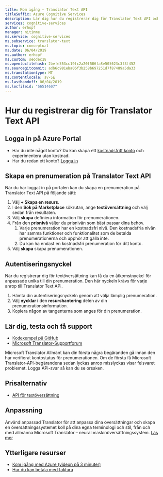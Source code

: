 ```yaml
---
title: Kom igång – Translator Text API
titleSuffix: Azure Cognitive Services
description: Lär dig hur du registrerar dig för Translator Text API och få en prenumerationsnyckel.
services: cognitive-services
author: erhopf
manager: nitinme
ms.service: cognitive-services
ms.subservice: translator-text
ms.topic: conceptual
ms.date: 06/04/2019
ms.author: erhopf
ms.custom: seodec18
ms.openlocfilehash: 2befe553cc19fc2a20f506fa8e505623c3f3f452
ms.sourcegitcommit: adb6c981eba06f3b258b697251d7f87489a5da33
ms.translationtype: MT
ms.contentlocale: sv-SE
ms.lasthandoff: 06/04/2019
ms.locfileid: "66514607"
---
```

# <a name="how-to-sign-up-for-the-translator-text-api"></a>Hur du registrerar dig för Translator Text API

## <a name="sign-in-to-the-azure-portal"></a>Logga in på Azure Portal

- Har du inte något konto? Du kan skapa ett [kostnadsfritt konto](https://azure.microsoft.com/free/) och experimentera utan kostnad.
- Har du redan ett konto? [Logga in](https://ms.portal.azure.com/)

## <a name="create-a-subscription-to-the-translator-text-api"></a>Skapa en prenumeration på Translator Text API

När du har loggat in på portalen kan du skapa en prenumeration på Translator Text API på följande sätt:

1. Välj **+ Skapa en resurs**.
1. I den **Sök på Marketplace** sökrutan, ange **textöversättning** och välj sedan från resultaten.
1. Välj **skapa** definiera information för prenumerationen.
1. Från den **prisnivå** väljer du prisnivån som bäst passar dina behov.
    1. Varje prenumeration har en kostnadsfri nivå. Den kostnadsfria nivån har samma funktioner och funktionalitet som de betalda prenumerationerna och upphör att gälla inte.
    1. Du kan ha endast en kostnadsfri prenumeration för ditt konto.
1. Välj **skapa** skapa prenumerationen.

## <a name="authentication-key"></a>Autentiseringsnyckel

När du registrerar dig för textöversättning kan få du en åtkomstnyckel för anpassade unika till din prenumeration. Den här nyckeln krävs för varje anrop till Translator Text API.

1. Hämta din autentiseringsnyckeln genom att välja lämplig prenumeration.
1. Välj **nycklar** i den **resurshantering** delen av din prenumerationsinformation.
1. Kopiera någon av tangenterna som anges för din prenumeration.

## <a name="learn-test-and-get-support"></a>Lär dig, testa och få support

- [Kodexempel på GitHub](https://github.com/MicrosoftTranslator)
- [Microsoft Translator-Supportforum](https://www.aka.ms/TranslatorForum)

Microsoft Translator Allmänt kan din första några begäranden gå innan den har verifierat kontostatus för prenumerationen. Om de första få Microsoft Translator-API-begärandena sedan lyckas anrop misslyckas visar felsvaret problemet. Logga API-svar så kan du se orsaken.

## <a name="pricing-options"></a>Prisalternativ

- [API för textöversättning](https://azure.microsoft.com/pricing/details/cognitive-services/translator-text-api/)

## <a name="customization"></a>Anpassning

Använd anpassad Translator för att anpassa dina översättningar och skapa en översättningssystemet koll på dina egna terminologi och stil, från och med allmänna Microsoft Translator – neural maskinöversättningssystem. [Läs mer](customization.md)

## <a name="additional-resources"></a>Ytterligare resurser

- [Kom igång med Azure (videon på 3 minuter)](https://azure.microsoft.com/get-started/?b=16.24)
- [Hur du kan betala med faktura](https://azure.microsoft.com/pricing/invoicing/)
